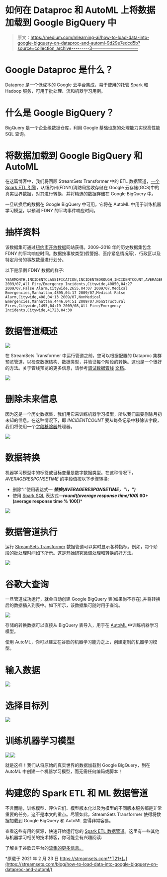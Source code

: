 # 如何在 Dataproc 和 AutoML 上将数据加载到 Google BigQuery 中

> 原文：<https://medium.com/mlearning-ai/how-to-load-data-into-google-bigquery-on-dataproc-and-automl-9d29e7edcd5b?source=collection_archive---------3----------------------->

# Google Dataproc 是什么？

Dataproc 是一个低成本的 Google 云平台集成，易于使用的托管 Spark 和 Hadoop 服务，可用于批处理、流和机器学习用例。

# 什么是 Google BigQuery？

BigQuery 是一个企业级数据仓库，利用 Google 基础设施的处理能力实现高性能 SQL 查询。

# 将数据加载到 Google BigQuery 和 AutoML

在这篇博客中，我们将回顾 StreamSets Transformer 中的 ETL 数据管道，[一个 Spark ETL 引擎](https://streamsets.com/products/dataops-platform/transformer-etl/)，从纽约州(FDNY)消防局接收存储在 Google 云存储(GCS)中的真实世界数据，对其进行转换，并将精选的数据存储在 Google BigQuery 中。

一旦转换后的数据在 Google BigQuery 中可用，它将在 AutoML 中用于训练机器学习模型，以预测 FDNY 的平均事件响应时间。

# 抽样资料

该数据集可通过[纽约市开放数据](https://opendata.cityofnewyork.us/)网站获得。2009–2018 年的历史数据集包含 FDNY 的平均响应时间。数据按事故类型(假警报、医疗紧急情况等)、行政区以及特定月份的事故数量进行划分。

以下是示例 FDNY 数据的样子:

```
YEARMONTH,INCIDENTCLASSIFICATION,INCIDENTBOROUGH,INCIDENTCOUNT,AVERAGERESPONSETIME 2009/07,All Fire/Emergency Incidents,Citywide,40850,04:27 2009/07,False Alarm,Citywide,2655,04:07 2009/07,Medical Emergencies,Manhattan,4895,04:17 2009/07,Medical False Alarm,Citywide,408,04:13 2009/07,NonMedical Emergencies,Manhattan,4446,04:51 2009/07,NonStructural Fires,Citywide,1495,04:19 2009/08,All Fire/Emergency Incidents,Citywide,41723,04:30
```

# 数据管道概述

![](img/ebf1709a018f7a4feb15392927db5e15.png)

在 StreamSets Transformer 中运行管道之前，您可以根据配置的 Dataproc 集群预览管道，以检查数据结构、数据类型，并验证每个阶段的转换。这也是一个很好的方法。关于管线预览的更多信息，请参考[调试数据管线](https://streamsets.com/getting-started/download-install-transformer-etl/#1607012180138-5c9bcd0f-a9f2) [文档](https://streamsets.com/documentation/transformer/latest/help/transformer/Preview/Preview-Title.html#concept_zlk_byt_cmb)。

![](img/7685b7a1ce0294209e5b36aae8ebfdd7.png)

# 删除未来信息

因为这是一个历史数据集，我们用它来训练机器学习模型，所以我们需要删除月初未知的信息。在这种情况下，即 *INCIDENTCOUNT* 要从每条记录中移除该字段，我们将使用一个[字段移除器](https://streamsets.com/documentation/transformer/latest/help/transformer/Processors/FieldRemover.html#concept_svw_dxf_fhb)处理器。

![](img/4f8e059cf86ec86257615963a2c4b9a9.png)

# 数据转换

机器学习模型中的标签或目标变量是数字数据类型。在这种情况下， *AVERAGERESPONSETIME* 的字段值按以下步骤转换:

*   删除“:”使用表达式— ***替换(AVERAGERESPONSETIME，“:，”)***
*   使用 [Spark SQL](https://streamsets.com/documentation/transformer/latest/help/transformer/Processors/SparkSQLExp.html#concept_akj_gsz_mhb) 表达式—***round((average response time/100)* 60+(average response time % 100))***

![](img/765a62f3a53bdef7bc91e0d51042d636.png)

# 数据管道执行

运行 [StreamSets Transformer](https://streamsets.com/products/dataops-platform/transformer-etl/) 数据管道可以实时显示各种指标。例如，每个阶段的批处理时间如下所示。这是开始研究微调处理和转换的好方法。

![](img/2ddafd6fc0a6bd9a12989885a9e454ee.png)

# 谷歌大查询

一旦管道成功运行，就会自动创建 Google BigQuery 表(如果尚不存在),并将转换后的数据插入到表中。如下所示，该数据集可随时用于查询。

![](img/c87fb3c2f26f0ec84c3aec4cd1eeffc4.png)

存储的转换数据可以直接从 BigQuery 表导入，用于在 [AutoML](https://cloud.google.com/automl/docs) 中训练机器学习模型。

使用 AutoML，你可以建立在谷歌的机器学习能力之上，创建定制的机器学习模型。

# 输入数据

![](img/0603890f863d38146789fc0f304a6c24.png)

# 选择目标列

![](img/dd09126db3058aebd40431632acebd8b.png)

# 训练机器学习模型

![](img/d33019042f4f30511b057a4d02bd85c7.png)![](img/35524818b8dfaf4a40d707fa7e22aa36.png)

就是这样！我们从将原始的真实世界的数据加载到 Google BigQuery，到在 AutoML 中创建一个机器学习模型，而无需任何编码或脚本！

# 构建您的 Spark ETL 和 ML 数据管道

不言而喻，训练模型、评估它们、模型版本化以及为模型的不同版本服务都是非常重要的任务，这不是本文的重点。尽管如此，StreamSets Transformer 使得将数据加载到 Google BigQuery 和 AutoML 变得非常容易。

查看这些有用的资源，快速开始运行您的 [Spark ETL 数据管道](https://streamsets.com/getting-started/download-install-transformer-etl/#1603730763837-927d0686-eb52)。这里有一些其他与机器学习相关的技术博客，你可能会有兴趣阅读:

了解关于谷歌云平台的[流集的更多信息。](https://streamsets.com/solutions/streamsets-for-google/)

*原载于 2021 年 2 月 23 日 https://streamsets.com**T21*[。](https://streamsets.com/blog/how-to-load-data-into-google-bigquery-on-dataproc-and-automl/)